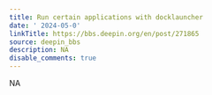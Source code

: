 ```yaml
---
title: Run certain applications with docklauncher
date: ' 2024-05-0'
linkTitle: https://bbs.deepin.org/en/post/271865
source: deepin_bbs
description: NA
disable_comments: true
---
```

NA
